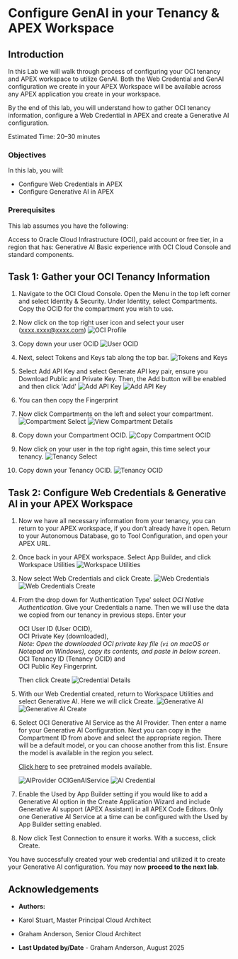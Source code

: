 # Configure GenAI in your Tenancy & APEX Workspace

## Introduction

In this Lab we will walk through process of configuring your OCI tenancy and APEX workspace to utilize GenAI. Both the Web Credential and GenAI configuration we create in your APEX Workspace will be available across any APEX application you create in your workspace. 

By the end of this lab, you will understand how to gather OCI tenancy information, configure a Web Credential in APEX and create a Generative AI configuration.

Estimated Time: 20–30 minutes

### Objectives

In this lab, you will:
* Configure Web Credentials in APEX
* Configure Generative AI in APEX

### Prerequisites

This lab assumes you have the following:

Access to Oracle Cloud Infrastructure (OCI), paid account or free tier, in a region that has:
Generative AI
Basic experience with OCI Cloud Console and standard components.

## Task 1: Gather your OCI Tenancy Information

1. Navigate to the OCI Cloud Console. Open the Menu in the top left corner and select Identity & Security. Under Identity, select Compartments. Copy the OCID for the compartment you wish to use. 

2. Now click on the top right user icon and select your user (xxxx.xxxx@xxxx.com)
    ![OCI Profile](./images/oci_profile.png  "OCI Profile page showing user email ")

3. Copy down your user OCID
    ![User OCID](./images/user_ocid.png  "OCI user OCID for API and service configuration")

4. Next, select Tokens and Keys tab along the top bar.
    ![Tokens and Keys](./images/tokens_and_keys.png  "Tokens and API keys tab in OCI console")

5. Select Add API Key and select Generate API key pair, ensure you Download Public and Private Key. Then, the Add button will be enabled and then click 'Add'
    ![Add API Key](./images/add_api_key.png  "Add a new OCI API key pair")
    ![Add API Key](./images/download_api_key.png  "Download the generated OCI public and private keys")

6. You can then copy the Fingerprint 

7. Now click Compartments on the left and select your compartment. 
    ![Compartment Select](./images/select_compartment.png  "Select OCI compartments link from side link")
    ![View Compartment Details](./images/view_compartment_details.png  "View selected OCI compartment details")

8. Copy down your Compartment OCID.
    ![Copy Compartment OCID](./images/copy_compartment_ocid.png  "Copy the OCI Compartment OCID for configuration")

9. Now click on your user in the top right again, this time select your tenancy. 
    ![Tenancy Select](./images/tenancy.png  "Select tenancy in OCI console for configuration")

10. Copy down your Tenancy OCID.
    ![Tenancy OCID](./images/tenancy_ocid.png  "Copy OCI Tenancy OCID for configuration")

## Task 2: Configure Web Credentials & Generative AI in your APEX Workspace

1. Now we have all necessary information from your tenancy, you can return to your APEX workspace, if you don’t already have it open. Return to your Autonomous Database, go to Tool Configuration, and open your APEX URL. 

2. Once back in your APEX workspace. Select App Builder, and click Workspace Utilities
    ![Workspace Utilities](./images/workspace_utilities.png  "Access Workspace Utilities in APEX")

3. Now select Web Credentials and click Create.
    ![Web Credentials](./images/web_credentials.png  "Web Credentials link in Workspace Utilities")
    ![Web Credentials Create](./images/webcredentials_create.png  "Create new Web Credential in APEX")

4. From the drop down for 'Authentication Type' select *OCI Native Authentication*. Give your Credentials a name. Then we will use the data we copied from our tenancy in previous steps. Enter your

    OCI User ID (User OCID),  
    OCI Private Key (downloaded),  
    *Note: Open the downloaded OCI private key file (`vi` on macOS or Notepad on Windows), copy its contents, and paste in below screen*.  
    OCI Tenancy ID (Tenancy OCID) and  
    OCI Public Key Fingerprint.  

    Then click Create
    ![Credential Details](./images/credential_details.png  "Enter all required details to configure Web Credential in APEX")

5. With our Web Credential created, return to Workspace Utilities and select Generative AI. Here we will click Create.
    ![Generative AI](./images/generative_ai.png  "Access Generative AI configurations in APEX Workspace")
    ![Generative AI Create](./images/generative_ai_create.png  "Create a new Generative AI configuration in APEX")

6. Select OCI Generative AI Service as the AI Provider. Then enter a name for your Generative AI Configuration. Next you can copy in the Compartment ID from above and select the appropriate region. There will be a default model, or you can choose another from this list. Ensure the model is available in the region you select.

    [Click here](https://docs.oracle.com/en-us/iaas/Content/generative-ai/pretrained-models.htm) to see pretrained models available.

    ![AIProvider OCIGenAIService](./images/ai_provider_oci_gen_ai_service.png  "Select OCI Generative AI Service as provider")
    ![AI Credential](./images/ai_credential.png  "Enter name, compartment, region and select Credential to authenticate with OCI GenAI service")

7. Enable the Used by App Builder setting if you would like to add a Generative AI option in the Create Application Wizard and include Generative AI support (APEX Assistant) in all APEX Code Editors. Only one Generative AI Service at a time can be configured with the Used by App Builder setting enabled. 

8. Now click Test Connection to ensure it works. With a success, click Create.

You have successfully created your web credential and utilized it to create your Generative AI configuration. You may now **proceed to the next lab**.

## Acknowledgements

* **Authors:**
* Karol Stuart, Master Principal Cloud Architect 
* Graham Anderson, Senior Cloud Architect 

* **Last Updated by/Date** - Graham Anderson, August 2025
